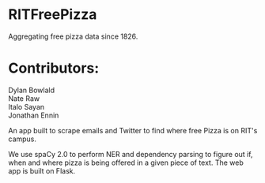 # RITFreePizza
Aggregating free pizza data since 1826.

Contributors:<br>
======
Dylan Bowlald<br>
Nate Raw<br>
Italo Sayan<br>
Jonathan Ennin


An app built to scrape emails and Twitter to find where free Pizza is on RIT's campus.

We use spaCy 2.0 to perform NER and dependency parsing to figure out if, when and where pizza is being offered
in a given piece of text. The web app is built on Flask.


